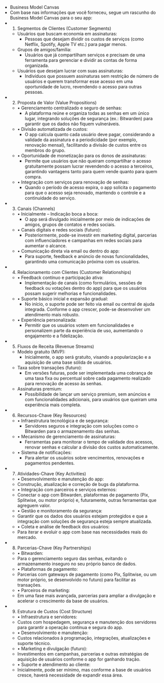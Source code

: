 - Business Model Canvas
- Com base nas informações que você forneceu, segue um rascunho do Business Model Canvas para o seu app:
- 1. Segmentos de Clientes (Customer Segments)
	- Usuários que buscam economia em assinaturas:
		- Pessoas que desejam dividir os custos de serviços (como Netflix, Spotify, Apple TV etc.) para pagar menos.
	- Grupos de amigos/família:
		- Usuários que já compartilham serviços e precisam de uma ferramenta para gerenciar e dividir as contas de forma organizada.
	- Usuários que desejam lucrar com suas assinaturas:
		- Indivíduos que possuem assinaturas sem restrição de número de usuários e querem transformar esse acesso em uma oportunidade de lucro, revendendo o acesso para outras pessoas.
- 2. Proposta de Valor (Value Propositions)
	- •	Gerenciamento centralizado e seguro de senhas:
		- A plataforma reúne e organiza todas as senhas em um único lugar, integrando soluções de segurança (ex.: Bitwarden) para garantir que os dados não fiquem vulneráveis.
	- •	Divisão automatizada de custos:
		- O app calcula quanto cada usuário deve pagar, considerando a validade da assinatura e a periodicidade (por exemplo, renovação mensal), facilitando a divisão de custos entre os membros do grupo.
	- •	Oportunidade de monetização para os donos de assinaturas:
		- Permite que usuários que não queiram compartilhar o acesso gratuitamente possam lucrar revendendo o acesso a terceiros, garantindo vantagens tanto para quem vende quanto para quem compra.
	- •	Integração com serviços para renovação de senhas:
		- Quando o período de acesso expira, o app solicita o pagamento para que o acesso seja renovado, mantendo o controle e a continuidade do serviço.
- 3. Canais (Channels)
	- •	Inicialmente – Indicação boca a boca:
		- O app será divulgado inicialmente por meio de indicações de amigos, grupos de contatos e redes sociais.
	- •	Canais digitais e redes sociais (futuro):
		- Posteriormente, pode-se investir em marketing digital, parcerias com influenciadores e campanhas em redes sociais para aumentar o alcance.
	- •	Comunicação direta via email ou dentro do app:
		- Para suporte, feedback e anúncio de novas funcionalidades, garantindo uma comunicação próxima com os usuários.
- 4. Relacionamento com Clientes (Customer Relationships)
	- •	Feedback contínuo e participação ativa:
		- Implementação de canais (como formulários, sessões de feedback ou votações dentro do app) para que os usuários possam sugerir melhorias e funcionalidades.
	- •	Suporte básico inicial e expansão gradual:
		- No início, o suporte pode ser feito via email ou central de ajuda integrada. Conforme o app crescer, pode-se desenvolver um atendimento mais robusto.
	- •	Experiência personalizada:
		- Permitir que os usuários votem em funcionalidades e personalizem parte da experiência de uso, aumentando o engajamento e a fidelização.
- 5. Fluxos de Receita (Revenue Streams)
	- Modelo gratuito (MVP):
		- Inicialmente, o app será gratuito, visando a popularização e a aquisição de uma base sólida de usuários.
	- Taxa sobre transações (futuro):
		- Em versões futuras, pode ser implementada uma cobrança de uma taxa fixa ou percentual sobre cada pagamento realizado para renovação de acesso às senhas.
	- Assinaturas premium:
		- Possibilidade de lançar um serviço premium, sem anúncios e com funcionalidades adicionais, para usuários que queiram uma experiência mais completa.
- 6. Recursos-Chave (Key Resources)
	- •	Infraestrutura tecnológica e de segurança:
		- Servidores seguros e integração com soluções como o Bitwarden para o armazenamento das senhas.
	- •	Mecanismo de gerenciamento de assinaturas:
		- Ferramentas para monitorar o tempo de validade dos acessos, renovar senhas e calcular a divisão dos custos automaticamente.
	- •	Sistema de notificações:
		- Para alertar os usuários sobre vencimentos, renovações e pagamentos pendentes.
- 7. Atividades-Chave (Key Activities)
	- •	Desenvolvimento e manutenção do app:
	- Construção, atualização e correção de bugs da plataforma.
	- •	Integração com parceiros e serviços externos:
	- Conectar o app com Bitwarden, plataformas de pagamento (Pix, Splitwise, ou motor próprio) e, futuramente, outras ferramentas que agreguem valor.
	- •	Gestão e monitoramento da segurança:
	- Garantir que os dados dos usuários estejam protegidos e que a integração com soluções de segurança esteja sempre atualizada.
	- •	Coleta e análise de feedback dos usuários:
	- Para iterar e evoluir o app com base nas necessidades reais do mercado.
- 8. Parcerias-Chave (Key Partnerships)
	- •	Bitwarden:
	- Para o gerenciamento seguro das senhas, evitando o armazenamento inseguro no seu próprio banco de dados.
	- •	Plataformas de pagamento:
	- Parcerias com gateways de pagamento (como Pix, Splitwise, ou um motor próprio, se desenvolvido no futuro) para facilitar as transações.
	- •	Parceiros de marketing:
	- Em uma fase mais avançada, parcerias para ampliar a divulgação e acelerar o crescimento da base de usuários.
- 9. Estrutura de Custos (Cost Structure)
	- •	Infraestrutura e servidores:
	- Custos com hospedagem, segurança e manutenção dos servidores para garantir a operação contínua e segura do app.
	- •	Desenvolvimento e manutenção:
	- Custos relacionados à programação, integrações, atualizações e suporte técnico.
	- •	Marketing e divulgação (futuro):
	- Investimentos em campanhas, parcerias e outras estratégias de aquisição de usuários conforme o app for ganhando tração.
	- •	Suporte e atendimento ao cliente:
	- Inicialmente, pode ser mínimo, mas conforme a base de usuários cresce, haverá necessidade de expandir essa área.